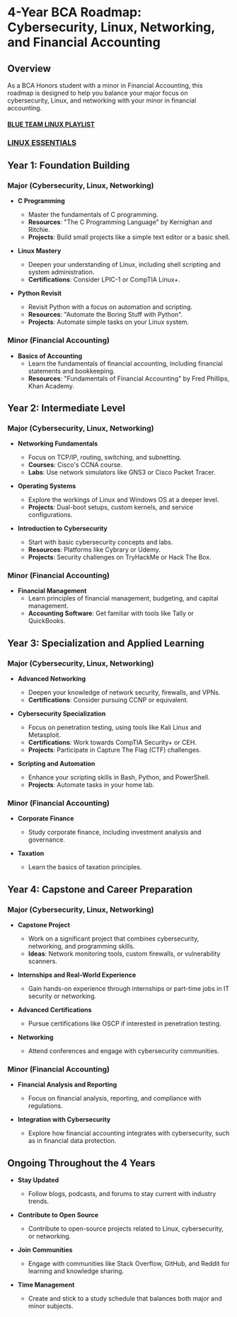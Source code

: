 # 4-Year BCA Roadmap: Cybersecurity, Linux, Networking, and Financial Accounting

## Overview
As a BCA Honors student with a minor in Financial Accounting, this roadmap is designed to help you balance your major focus on cybersecurity, Linux, and networking with your minor in financial accounting. 
#### **[BLUE TEAM LINUX PLAYLIST](https://youtube.com/playlist?list=PLTnRtjQN5ieZuL1qgfAQxEIg1Bw4hS8wM)**
### [LINUX ESSENTIALS](https://invidious.fdn.fr/watch?v=1hvVcEhcbLM)
## Year 1: Foundation Building

### Major (Cybersecurity, Linux, Networking)
- **C Programming**
  - Master the fundamentals of C programming.
  - **Resources**: "The C Programming Language" by Kernighan and Ritchie.
  - **Projects**: Build small projects like a simple text editor or a basic shell.

- **Linux Mastery**
  - Deepen your understanding of Linux, including shell scripting and system administration.
  - **Certifications**: Consider LPIC-1 or CompTIA Linux+.
  
- **Python Revisit**
  - Revisit Python with a focus on automation and scripting.
  - **Resources**: "Automate the Boring Stuff with Python".
  - **Projects**: Automate simple tasks on your Linux system.

### Minor (Financial Accounting)
- **Basics of Accounting**
  - Learn the fundamentals of financial accounting, including financial statements and bookkeeping.
  - **Resources**: "Fundamentals of Financial Accounting" by Fred Phillips, Khan Academy.

## Year 2: Intermediate Level

### Major (Cybersecurity, Linux, Networking)
- **Networking Fundamentals**
  - Focus on TCP/IP, routing, switching, and subnetting.
  - **Courses**: Cisco's CCNA course.
  - **Labs**: Use network simulators like GNS3 or Cisco Packet Tracer.

- **Operating Systems**
  - Explore the workings of Linux and Windows OS at a deeper level.
  - **Projects**: Dual-boot setups, custom kernels, and service configurations.

- **Introduction to Cybersecurity**
  - Start with basic cybersecurity concepts and labs.
  - **Resources**: Platforms like Cybrary or Udemy.
  - **Projects**: Security challenges on TryHackMe or Hack The Box.

### Minor (Financial Accounting)
- **Financial Management**
  - Learn principles of financial management, budgeting, and capital management.
  - **Accounting Software**: Get familiar with tools like Tally or QuickBooks.

## Year 3: Specialization and Applied Learning

### Major (Cybersecurity, Linux, Networking)
- **Advanced Networking**
  - Deepen your knowledge of network security, firewalls, and VPNs.
  - **Certifications**: Consider pursuing CCNP or equivalent.

- **Cybersecurity Specialization**
  - Focus on penetration testing, using tools like Kali Linux and Metasploit.
  - **Certifications**: Work towards CompTIA Security+ or CEH.
  - **Projects**: Participate in Capture The Flag (CTF) challenges.

- **Scripting and Automation**
  - Enhance your scripting skills in Bash, Python, and PowerShell.
  - **Projects**: Automate tasks in your home lab.

### Minor (Financial Accounting)
- **Corporate Finance**
  - Study corporate finance, including investment analysis and governance.
  
- **Taxation**
  - Learn the basics of taxation principles.

## Year 4: Capstone and Career Preparation

### Major (Cybersecurity, Linux, Networking)
- **Capstone Project**
  - Work on a significant project that combines cybersecurity, networking, and programming skills.
  - **Ideas**: Network monitoring tools, custom firewalls, or vulnerability scanners.

- **Internships and Real-World Experience**
  - Gain hands-on experience through internships or part-time jobs in IT security or networking.

- **Advanced Certifications**
  - Pursue certifications like OSCP if interested in penetration testing.
  
- **Networking**
  - Attend conferences and engage with cybersecurity communities.

### Minor (Financial Accounting)
- **Financial Analysis and Reporting**
  - Focus on financial analysis, reporting, and compliance with regulations.

- **Integration with Cybersecurity**
  - Explore how financial accounting integrates with cybersecurity, such as in financial data protection.

## Ongoing Throughout the 4 Years

- **Stay Updated**
  - Follow blogs, podcasts, and forums to stay current with industry trends.

- **Contribute to Open Source**
  - Contribute to open-source projects related to Linux, cybersecurity, or networking.

- **Join Communities**
  - Engage with communities like Stack Overflow, GitHub, and Reddit for learning and knowledge sharing.

- **Time Management**
  - Create and stick to a study schedule that balances both major and minor subjects.

### 